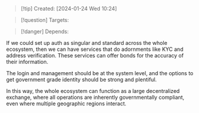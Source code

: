 
>[!tip] Created: [2024-01-24 Wed 10:24]

>[!question] Targets: 

>[!danger] Depends: 

If we could set up auth as singular and standard across the whole ecosystem, then we can have services that do adornments like KYC and address verification.  These services can offer bonds for the accuracy of their information.

The login and management should be at the system level, and the options to get government grade identity should be strong and plentiful.

In this way, the whole ecosystem can function as a large decentralized exchange, where all operations are inherently governmentally compliant, even where multiple geographic regions interact.